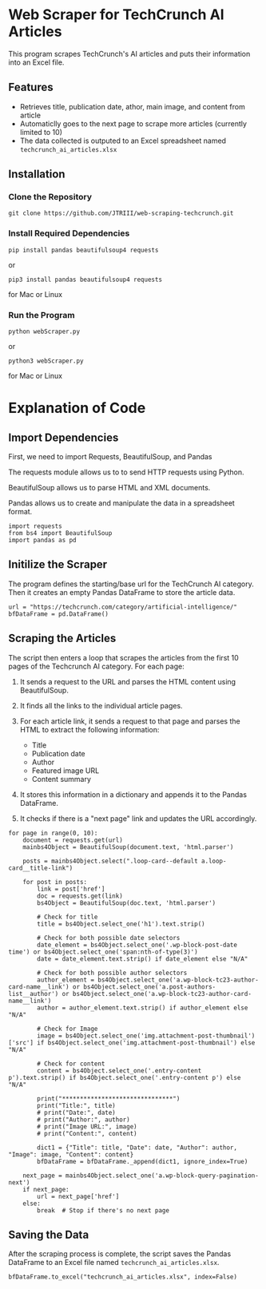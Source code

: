 # Web Scraper for TechCrunch AI Articles

This program scrapes TechCrunch's AI articles and puts their information into an Excel file. 

## Features

- Retrieves title, publication date, athor, main image, and content from article
- Automaticlly goes to the next page to scrape more articles (currently limited to 10)
- The data collected is outputed to an Excel spreadsheet named `techcrunch_ai_articles.xlsx`

## Installation

### Clone the Repository
```
git clone https://github.com/JTRIII/web-scraping-techcrunch.git
```

### Install Required Dependencies
```
pip install pandas beautifulsoup4 requests
```
or 
```
pip3 install pandas beautifulsoup4 requests
```
for Mac or Linux

### Run the Program
```
python webScraper.py
```
or 
```
python3 webScraper.py
```
for Mac or Linux




# Explanation of Code

## Import Dependencies

First, we need to import Requests, BeautifulSoup, and Pandas

The requests module allows us to to send HTTP requests using Python.

BeautifulSoup allows us to parse HTML and XML documents.

Pandas allows us to create and manipulate the data in a spreadsheet format.

```
import requests
from bs4 import BeautifulSoup
import pandas as pd
```

## Initilize the Scraper

The program defines the starting/base url for the TechCrunch AI category. Then it creates an empty Pandas DataFrame to store the article data. 

```
url = "https://techcrunch.com/category/artificial-intelligence/"
bfDataFrame = pd.DataFrame()
```

## Scraping the Articles

The script then enters a loop that scrapes the articles from the first 10 pages of the Techcrunch AI category. For each page:

1. It sends a request to the URL and parses the HTML content using BeautifulSoup.

2. It finds all the links to the individual article pages.

3. For each article link, it sends a request to that page and parses the HTML to extract the following information:
    - Title
    - Publication date
    - Author
    - Featured image URL
    - Content summary

4. It stores this information in a dictionary and appends it to the Pandas DataFrame.

5. It checks if there is a "next page" link and updates the URL accordingly.

```
for page in range(0, 10):
    document = requests.get(url)
    mainbs4Object = BeautifulSoup(document.text, 'html.parser')

    posts = mainbs4Object.select(".loop-card--default a.loop-card__title-link")

    for post in posts:
        link = post['href']
        doc = requests.get(link)
        bs4Object = BeautifulSoup(doc.text, 'html.parser')
        
        # Check for title
        title = bs4Object.select_one('h1').text.strip()

        # Check for both possible date selectors
        date_element = bs4Object.select_one('.wp-block-post-date time') or bs4Object.select_one('span:nth-of-type(3)')
        date = date_element.text.strip() if date_element else "N/A"
        
        # Check for both possible author selectors
        author_element = bs4Object.select_one('a.wp-block-tc23-author-card-name__link') or bs4Object.select_one('a.post-authors-list__author') or bs4Object.select_one('a.wp-block-tc23-author-card-name__link')
        author = author_element.text.strip() if author_element else "N/A"
        
        # Check for Image
        image = bs4Object.select_one('img.attachment-post-thumbnail')['src'] if bs4Object.select_one('img.attachment-post-thumbnail') else "N/A"

        # Check for content
        content = bs4Object.select_one('.entry-content p').text.strip() if bs4Object.select_one('.entry-content p') else "N/A"
        
        print("*******************************")
        print("Title:", title)
        # print("Date:", date)
        # print("Author:", author)
        # print("Image URL:", image)
        # print("Content:", content)
        
        dict1 = {"Title": title, "Date": date, "Author": author, "Image": image, "Content": content}
        bfDataFrame = bfDataFrame._append(dict1, ignore_index=True)

    next_page = mainbs4Object.select_one('a.wp-block-query-pagination-next')
    if next_page:
        url = next_page['href']
    else:
        break  # Stop if there's no next page
```

## Saving the Data

After the scraping process is complete, the script saves the Pandas DataFrame to an Excel file named `techcrunch_ai_articles.xlsx`.

```
bfDataFrame.to_excel("techcrunch_ai_articles.xlsx", index=False)
```